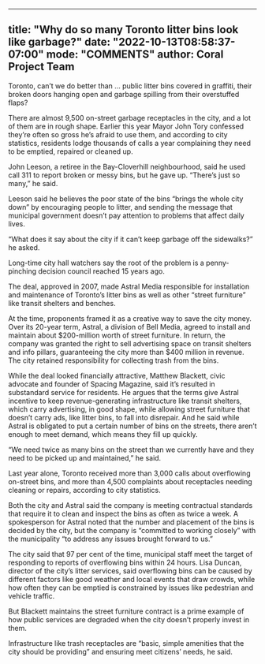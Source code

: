 
---
title: "Why do so many Toronto litter bins look like garbage?"
date: "2022-10-13T08:58:37-07:00"
mode: "COMMENTS"
author: Coral Project Team
---

Toronto, can’t we do better than … public litter bins covered in graffiti, their broken doors hanging open and garbage spilling from their overstuffed flaps?

There are almost 9,500 on-street garbage receptacles in the city, and a lot of them are in rough shape. Earlier this year Mayor John Tory confessed they’re often so gross he’s afraid to use them, and according to city statistics, residents lodge thousands of calls a year complaining they need to be emptied, repaired or cleaned up.

John Leeson, a retiree in the Bay-Cloverhill neighbourhood, said he used call 311 to report broken or messy bins, but he gave up. “There’s just so many,” he said.

Leeson said he believes the poor state of the bins “brings the whole city down” by encouraging people to litter, and sending the message that municipal government doesn’t pay attention to problems that affect daily lives.

“What does it say about the city if it can’t keep garbage off the sidewalks?” he asked.

Long-time city hall watchers say the root of the problem is a penny-pinching decision council reached 15 years ago.

The deal, approved in 2007, made Astral Media responsible for installation and maintenance of Toronto’s litter bins as well as other “street furniture” like transit shelters and benches.

At the time, proponents framed it as a creative way to save the city money. Over its 20-year term, Astral, a division of Bell Media, agreed to install and maintain about $200-million worth of street furniture. In return, the company was granted the right to sell advertising space on transit shelters and info pillars, guaranteeing the city more than $400 million in revenue. The city retained responsibility for collecting trash from the bins.

While the deal looked financially attractive, Matthew Blackett, civic advocate and founder of Spacing Magazine, said it’s resulted in substandard service for residents. He argues that the terms give Astral incentive to keep revenue-generating infrastructure like transit shelters, which carry advertising, in good shape, while allowing street furniture that doesn’t carry ads, like litter bins, to fall into disrepair. And he said while Astral is obligated to put a certain number of bins on the streets, there aren’t enough to meet demand, which means they fill up quickly.

“We need twice as many bins on the street than we currently have and they need to be picked up and maintained,” he said.

Last year alone, Toronto received more than 3,000 calls about overflowing on-street bins, and more than 4,500 complaints about receptacles needing cleaning or repairs, according to city statistics.

Both the city and Astral said the company is meeting contractual standards that require it to clean and inspect the bins as often as twice a week. A spokesperson for Astral noted that the number and placement of the bins is decided by the city, but the company is “committed to working closely” with the municipality “to address any issues brought forward to us.”

The city said that 97 per cent of the time, municipal staff meet the target of responding to reports of overflowing bins within 24 hours. Lisa Duncan, director of the city’s litter services, said overflowing bins can be caused by different factors like good weather and local events that draw crowds, while how often they can be emptied is constrained by issues like pedestrian and vehicle traffic.

But Blackett maintains the street furniture contract is a prime example of how public services are degraded when the city doesn’t properly invest in them.

Infrastructure like trash receptacles are “basic, simple amenities that the city should be providing” and ensuring meet citizens’ needs, he said.